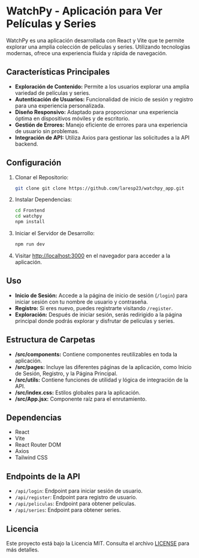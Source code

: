 # WatchPy - Aplicación para Ver Películas y Series

WatchPy es una aplicación desarrollada con React y Vite que te permite explorar una amplia colección de películas y series. Utilizando tecnologías modernas, ofrece una experiencia fluida y rápida de navegación. 

## Características Principales

- **Exploración de Contenido:** Permite a los usuarios explorar una amplia variedad de películas y series.
- **Autenticación de Usuarios:** Funcionalidad de inicio de sesión y registro para una experiencia personalizada.
- **Diseño Responsivo:** Adaptado para proporcionar una experiencia óptima en dispositivos móviles y de escritorio.
- **Gestión de Errores:** Manejo eficiente de errores para una experiencia de usuario sin problemas.
- **Integración de API:** Utiliza Axios para gestionar las solicitudes a la API backend.

## Configuración

1. Clonar el Repositorio:

   ```bash
   git clone git clone https://github.com/laresp23/watchpy_app.git
   ```

2. Instalar Dependencias: 

   ```bash
   cd Frontend
   cd watchpy
   npm install
   ```

3. Iniciar el Servidor de Desarrollo:

   ```bash
   npm run dev
   ```

4. Visitar [http://localhost:3000](http://localhost:3000) en el navegador para acceder a la aplicación.

## Uso

- **Inicio de Sesión:** Accede a la página de inicio de sesión (`/login`) para iniciar sesión con tu nombre de usuario y contraseña.
- **Registro:** Si eres nuevo, puedes registrarte visitando `/register`.
- **Exploración:** Después de iniciar sesión, serás redirigido a la página principal donde podrás explorar y disfrutar de películas y series.

## Estructura de Carpetas

- **/src/components:** Contiene componentes reutilizables en toda la aplicación.
- **/src/pages:** Incluye las diferentes páginas de la aplicación, como Inicio de Sesión, Registro, y la Página Principal.
- **/src/utils:** Contiene funciones de utilidad y lógica de integración de la API.
- **/src/index.css:** Estilos globales para la aplicación.
- **/src/App.jsx:** Componente raíz para el enrutamiento.

## Dependencias

- React
- Vite
- React Router DOM
- Axios
- Tailwind CSS

## Endpoints de la API

- `/api/login`: Endpoint para iniciar sesión de usuario.
- `/api/register`: Endpoint para registro de usuario.
- `/api/peliculas`: Endpoint para obtener películas.
- `/api/series`: Endpoint para obtener series.

## Licencia

Este proyecto está bajo la Licencia MIT. Consulta el archivo [LICENSE](LICENSE) para más detalles.
